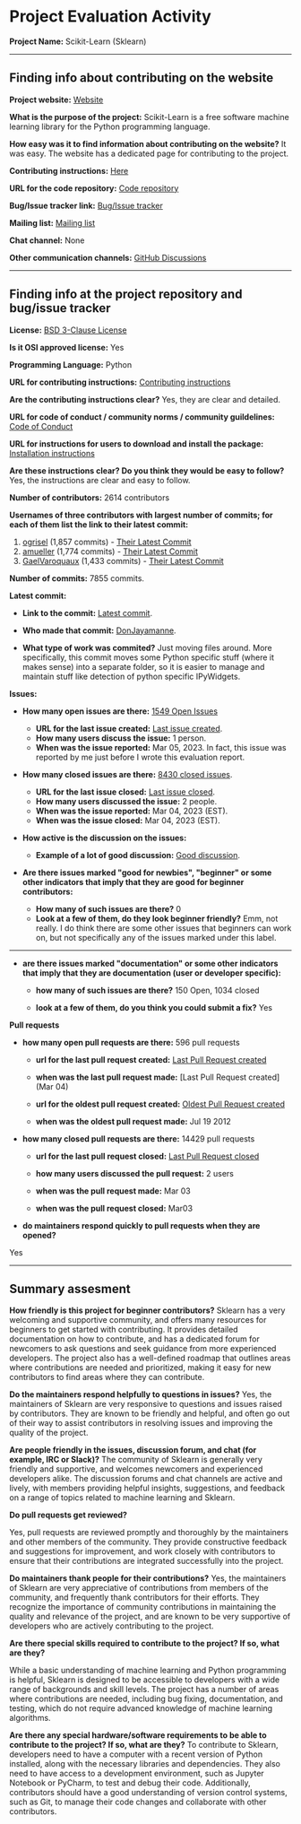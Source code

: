 # Project Evaluation Activity

__Project Name:__ Scikit-Learn (Sklearn)

---

## Finding info about contributing on the website

__Project website:__ [Website](https://scikit-learn.org/stable/)

__What is the purpose of the project:__ Scikit-Learn is a free software machine learning library for the Python programming language.

__How easy was it to find information about contributing on the website?__ It was easy. The website has a dedicated page for contributing to the project.

__Contributing instructions:__ [Here](https://scikit-learn.org/stable/developers/contributing.html)

__URL for the code repository:__ [Code repository](https://github.com/scikit-learn/scikit-learn)

__Bug/Issue tracker link:__ [Bug/Issue tracker](https://github.com/scikit-learn/scikit-learn/issues)

__Mailing list:__ [Mailing list](https://groups.google.com/forum/#!forum/scikit-learn)

__Chat channel:__ None

__Other communication channels:__ [GitHub Discussions](https://github.com/scikit-learn/scikit-learn/discussions)

---

## Finding info at the project repository and bug/issue tracker

__License:__ [BSD 3-Clause License](https://github.com/scikit-learn/scikit-learn/blob/main/COPYING)

__Is it OSI approved license:__ Yes

__Programming Language:__ Python

__URL for contributing instructions:__ [Contributing instructions](https://scikit-learn.org/stable/developers/contributing.html)

__Are the contributing instructions clear?__ Yes, they are clear and detailed.

__URL for code of conduct / community norms / community guildelines:__ [Code of Conduct](https://github.com/scikit-learn/scikit-learn/blob/main/CODE_OF_CONDUCT.md)

__URL for instructions for users to download and install the package:__ [Installation instructions](https://scikit-learn.org/stable/install.html)

__Are these instructions clear? Do you think they would be easy to follow?__ Yes, the instructions are clear and easy to follow.

__Number of contributors:__ 2614 contributors

__Usernames of three contributors with largest number of commits; for each of them list the link to their latest commit:__

1. [ogrisel](https://github.com/ogrisel) (1,857 commits) - [Their Latest Commit](https://github.com/scikit-learn/scikit-learn/commit/7917117edadcd730b05967e00d79cd6f624fd945)
2. [amueller](https://github.com/amueller) (1,774 commits) - [Their Latest Commit](https://github.com/scikit-learn/scikit-learn/commit/f905c213d15af360638fbfa1dd0a2d87d4ef6fc9)
3. [GaelVaroquaux](https://github.com/GaelVaroquaux) (1,433 commits) - [Their Latest Commit](https://github.com/scikit-learn/scikit-learn/commit/41a960c8fad6db906d7f9662f454061c669ae205)

__Number of commits:__ 7855 commits.

__Latest commit:__

- __Link to the commit:__ [Latest commit](https://github.com/microsoft/vscode-jupyter/commit/8fe8457bd339a103083487d526ea6c7353d0b45a).

- __Who made that commit:__ [DonJayamanne](https://github.com/DonJayamanne).

- __What type of work was commited?__ Just moving files around. More specifically, this commit moves some Python specific stuff (where it makes sense) into a separate folder, so it is easier to manage and maintain stuff like detection of python specific IPyWidgets.


__Issues:__

- __How many open issues are there:__ [1549 Open Issues](https://github.com/scikit-learn/scikit-learn/issues?q=is%3Aopen+is%3Aissue)

    - __URL for the last issue created:__ [Last issue created](https://github.com/scikit-learn/scikit-learn/issues/25763).
    - __How many users discuss the issue:__ 1 person. 
    - __When was the issue reported:__ Mar 05, 2023. In fact, this issue was reported by me just before I wrote this evaluation report.


- __How many closed issues are there:__ [8430 closed issues](https://github.com/scikit-learn/scikit-learn/issues?q=is%3Aissue+is%3Aclosed).
    - __URL for the last issue closed:__ [Last issue closed](https://github.com/scikit-learn/scikit-learn/issues/25758).
    - __How many users discussed the issue:__ 2 people.
    - __When was the issue reported:__ Mar 04, 2023 (EST).
    - __When was the issue closed:__ Mar 04, 2023 (EST).

- __How active is the discussion on the issues:__ 

    - __Example of a lot of good discussion:__ [Good discussion](https://github.com/scikit-learn/scikit-learn/issues/25730).



- __Are there issues marked "good for newbies", "beginner" or some other indicators that imply that they are good for beginner contributors:__ 

    - __How many of such issues are there?__ 0
    - __Look at a few of them, do they look beginner friendly?__ Emm, not really. I do think there are some other issues that beginners can work on, but not specifically any of the issues marked under this label.


---

- __are there issues marked "documentation" or some other indicators that imply that they are documentation (user or developer specific):__ 

    - __how many of such issues are there?__ 150 Open, 1034 closed

    - __look at a few of them, do you think you could submit a fix?__ Yes



__Pull requests__

- __how many open pull requests are there:__ 596 pull requests

    - __url for the last pull request created:__ [Last Pull Request created](https://github.com/scikit-learn/scikit-learn/pull/25760)

    - __when was the last pull request made:__ [Last Pull Request created](Mar 04)

    - __url for the oldest pull request created:__ [Oldest Pull Request created](https://github.com/scikit-learn/scikit-learn/pull/970)

    - __when was the oldest pull request made:__ Jul 19 2012

- __how many closed pull requests are there:__ 14429 pull requests

    - __url for the last pull request closed:__ [Last Pull Request closed](https://github.com/scikit-learn/scikit-learn/pull/25749)

    - __how many users discussed the pull request:__ 2 users

    - __when was the pull request made:__  Mar 03

    - __when was the pull request closed:__ Mar03


- __do maintainers respond quickly to pull requests when they are opened?__ 

Yes



---


## Summary assesment
__How friendly is this project for beginner contributors?__
Sklearn has a very welcoming and supportive community, and offers many resources for beginners to get started with contributing. It provides detailed documentation on how to contribute, and has a dedicated forum for newcomers to ask questions and seek guidance from more experienced developers. The project also has a well-defined roadmap that outlines areas where contributions are needed and prioritized, making it easy for new contributors to find areas where they can contribute.






__Do the maintainers respond helpfully to questions in issues?__
Yes, the maintainers of Sklearn are very responsive to questions and issues raised by contributors. They are known to be friendly and helpful, and often go out of their way to assist contributors in resolving issues and improving the quality of the project.






__Are people friendly in the issues, discussion forum, and chat (for example, IRC or Slack)?__
The community of Sklearn is generally very friendly and supportive, and welcomes newcomers and experienced developers alike. The discussion forums and chat channels are active and lively, with members providing helpful insights, suggestions, and feedback on a range of topics related to machine learning and Sklearn.





__Do pull requests get reviewed?__

Yes, pull requests are reviewed promptly and thoroughly by the maintainers and other members of the community. They provide constructive feedback and suggestions for improvement, and work closely with contributors to ensure that their contributions are integrated successfully into the project.



__Do maintainers thank people for their contributions?__
Yes, the maintainers of Sklearn are very appreciative of contributions from members of the community, and frequently thank contributors for their efforts. They recognize the importance of community contributions in maintaining the quality and relevance of the project, and are known to be very supportive of developers who are actively contributing to the project.




__Are there special skills required to contribute to the project? If so, what are they?__

While a basic understanding of machine learning and Python programming is helpful, Sklearn is designed to be accessible to developers with a wide range of backgrounds and skill levels. The project has a number of areas where contributions are needed, including bug fixing, documentation, and testing, which do not require advanced knowledge of machine learning algorithms.



__Are there any special hardware/software requirements to be able to contribute to the project? If so, what are they?__
To contribute to Sklearn, developers need to have a computer with a recent version of Python installed, along with the necessary libraries and dependencies. They also need to have access to a development environment, such as Jupyter Notebook or PyCharm, to test and debug their code. Additionally, contributors should have a good understanding of version control systems, such as Git, to manage their code changes and collaborate with other contributors.



